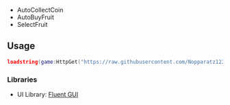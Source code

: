 - AutoCollectCoin
- AutoBuyFruit
- SelectFruit

## Usage
```lua
loadstring(game:HttpGet("https://raw.githubusercontent.com/Nopparatz1238/Auto.Script-build-a-zoo/refs/heads/main/main.lua"))()
```

### Libraries
- UI Library: [Fluent GUI](https://forgenet.gitbook.io/)
